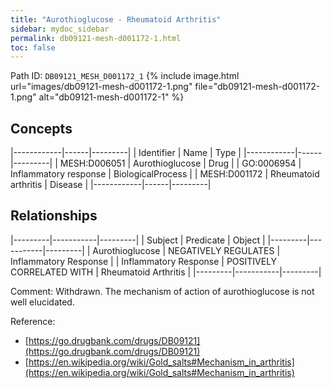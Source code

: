 ```yaml
---
title: "Aurothioglucose - Rheumatoid Arthritis"
sidebar: mydoc_sidebar
permalink: db09121-mesh-d001172-1.html
toc: false 
---
```



Path ID: `DB09121_MESH_D001172_1`
{% include image.html url="images/db09121-mesh-d001172-1.png" file="db09121-mesh-d001172-1.png" alt="db09121-mesh-d001172-1" %}

## Concepts

|------------|------|---------|
| Identifier | Name | Type    |
|------------|------|---------|
| MESH:D006051 | Aurothioglucose | Drug |
| GO:0006954 | Inflammatory response | BiologicalProcess |
| MESH:D001172 | Rheumatoid arthritis | Disease |
|------------|------|---------|

## Relationships

|---------|-----------|---------|
| Subject | Predicate | Object  |
|---------|-----------|---------|
| Aurothioglucose | NEGATIVELY REGULATES | Inflammatory Response |
| Inflammatory Response | POSITIVELY CORRELATED WITH | Rheumatoid Arthritis |
|---------|-----------|---------|

Comment: Withdrawn. The mechanism of action of aurothioglucose is not well elucidated.

Reference: 
  - [https://go.drugbank.com/drugs/DB09121](https://go.drugbank.com/drugs/DB09121)
  - [https://en.wikipedia.org/wiki/Gold_salts#Mechanism_in_arthritis](https://en.wikipedia.org/wiki/Gold_salts#Mechanism_in_arthritis)
